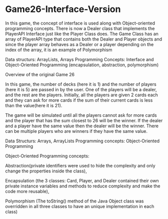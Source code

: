# Game26-Interface-Version

In this game, the concept of interface is used along with Object-oriented programming concepts. There is now a Dealer class that implements the PlayerAPI Interface just like the Player Class does. The Game Class has an array of PlayerAPI type that contains both the Dealer and Player objects and since the player array behaves as a Dealer or a player depending on the index of the array, it is an example of 
Polymorphism

Data structurs: ArrayLists, Arrays
Programming Concepts: Interface and Object-Oriented Programming (encapsulation, abstraction, polymorphism)

Overview of the original Game 26

In this game, the number of decks (here it is 1) and the number of players (here it is 5) are passed in by the user. One of the players will be a dealer, and the rest are the players. Initially, all the players are given 2 cards each and they can ask for more cards if the sum of their current cards is less than the value(here it is 21).

The game will be simulated until all the players cannot ask for more cards and the player that has the sum closest to 26 will be the winner. If the dealer and a player have the same value then the dealer will be the winner. There can be multiple players who are winners if they have the same value.

Data Structurs: Arrays, ArrayLists
Programming concepts: Object-Oriented Programming

Object-Oriented Programming concepts:

Abstraction(private identifiers were used to hide the complexity and only change the properties inside the class),

Encapsulation (the 3 classes: Card, Player, and Dealer contained their own private instance variables and methods to reduce complexity and make the code more reusable),

Polymorphism (The toString() method of the Java Object class was overridden in all three classes to have an unique implementation in each class)
